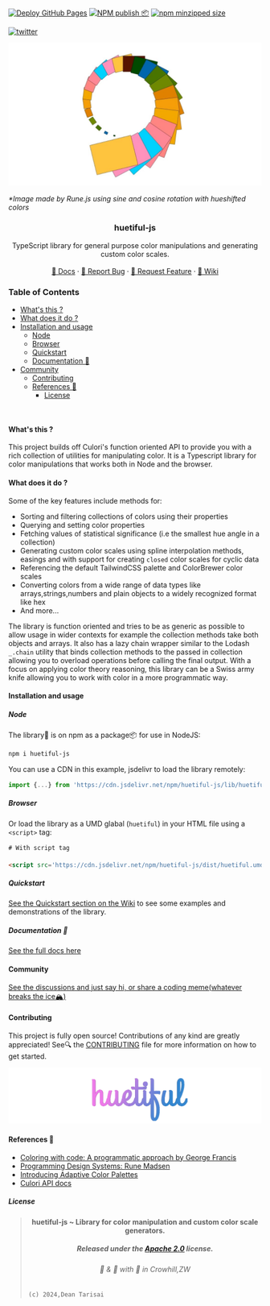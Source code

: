 [![Deploy GitHub Pages](https://github.com/prjctimg/huetiful/actions/workflows/static.yml/badge.svg?branch=main)](https://github.com/prjctimg/huetiful/actions/workflows/static.yml)
[![NPM publish 📦](https://github.com/prjctimg/huetiful/actions/workflows/npm-publish.yml/badge.svg)](https://github.com/prjctimg/huetiful/actions/workflows/npm-publish.yml)
[![npm minzipped size](https://img.shields.io/bundlephobia/minzip/huetiful-js)](https://bundlephobia.com/package/huetiful-js)

[![twitter](https://img.shields.io/twitter/follow/deantarisai?style=social)](https://twitter.com/deantarisai)

  <p align='center'>
    <img alt="logo" title="sine_cos_rotation" src="./logo.png">
  
  </p>
  <cite>*Image made by Rune.js using sine and cosine rotation with hueshifted colors</cite>
<h3 align='center'>huetiful-js</h3>

<p align='center'>TypeScript library for general purpose color manipulations and generating custom color scales.
<br>
<br>
 <a href="https://prjctimg.github.io/huetiful">📜 Docs</a>
    ·
    <a href="https://github.com/prjctimg/prjctimg/issues/new?template=---bug-report.md">🐞 Report Bug</a>
    ·
    <a href="https://github.com/prjctimg/huetiful/issues/new?template=---feature-request.md">🍩 Request Feature</a>
    ·
    <a href="https://github.com/prjctimg/huetiful/wiki">🧠 Wiki </a>
</p>

### Table of Contents

  - [What's this ?](#whats-this-)
  - [What does it do ?](#what-does-it-do-)
  - [Installation and usage](#installation-and-usage)
    - [Node](#node)
    - [Browser](#browser)
    - [Quickstart](#quickstart)
    - [Documentation 📜](#documentation-)
- [Community](#community)
  - [Contributing](#contributing)
  - [References 🔗](#references-)
    - [License](#license)

<br>

#### What's this ?

This project builds off Culori's function oriented API to provide you with a rich collection of utilities for manipulating color. It is a Typescript library for color manipulations that works both in Node and the browser.

#### What does it do ?

Some of the key features include methods for:

- Sorting and filtering collections of colors using their properties
- Querying and setting color properties
- Fetching values of statistical significance (i.e the smallest hue angle in a collection)
- Generating custom color scales using spline interpolation methods, easings and with support for creating `closed` color scales for cyclic data
- Referencing the default TailwindCSS palette and ColorBrewer color scales
- Converting colors from a wide range of data types like arrays,strings,numbers and plain objects to a widely recognized format like hex
- And more...

The library is function oriented and tries to be as generic as possible to allow usage in wider contexts for example the collection methods take both objects and arrays. It also has a lazy chain wrapper similar to the Lodash `_.chain` utility that binds collection methods to the passed in collection allowing you to overload operations before calling the final output. With a focus on applying color theory reasoning, this library can be a Swiss army knife allowing you to work with color in a more programmatic way.

#### Installation and usage

##### Node

The library🧾 is on npm as a package📦 for use in NodeJS:

```bash
npm i huetiful-js
```

You can use a CDN in this example, jsdelivr to load the library remotely:

```js
import {...} from 'https://cdn.jsdelivr.net/npm/huetiful-js/lib/huetiful.esm.mjs'

```

##### Browser

Or load the library as a UMD glabal (`huetiful`) in your HTML file using a `<script>` tag:

```html
# With script tag

<script src='https://cdn.jsdelivr.net/npm/huetiful-js/dist/huetiful.umd.js'></script>
```

##### Quickstart

[See the Quickstart section on the Wiki](https://github.com/prjctimg/huetiful/wiki/Quickstart-%F0%9F%8F%81) to see some examples and demonstrations of the library.

##### Documentation 📜

[See the full docs here](https://prjctimg.github.io/huetiful)
<br>

#### Community

[See the discussions and just say hi, or share a coding meme(whatever breaks the ice🏔️)](https://github.com/prjctimg/huetiful/discussions)

#### Contributing

This project is fully open source! Contributions of any kind are greatly appreciated! See🔍 the [CONTRIBUTING](./CONTRIBUTING.md) file for more information on how to get started.

<img alt="logo" title="huetiful-js" src="./logo_v1.png">

#### References 🔗

- [Coloring with code: A programmatic approach by George Francis](https://tympanus.net/codrops/2021/12/07/coloring-with-code-a-programmatic-approach-to-design/)
- [Programming Design Systems: Rune Madsen](https://www.google.com/url?sa=t&source=web&rct=j&opi=89978449&url=https://programmingdesignsystems.com/&ved=2ahUKEwi42O3hy-6DAxXqV0EAHTmpCqEQFnoECBsQAQ&usg=AOvVaw0l2PlWPxOi8UrhBYO1mc9q)
- [Introducing Adaptive Color Palettes](https://www.google.com/url?sa=t&source=web&rct=j&opi=89978449&url=https://medium.com/thinking-design/introducing-adaptive-color-palettes-111b5842fc88&ved=2ahUKEwj5xNSuy-6DAxV8REEAHVKaAMwQFnoECB0QAQ&usg=AOvVaw2ufCwph7oofZCFawA0WPr-)
- [Culori API docs](https://culorijs.org/api/)

##### License


> <h4 align='center' >huetiful-js ~ Library for color manipulation and custom color scale generators.</h4>
> <h5 align='center'>Released under the  <a href="http://www.apache.org/licenses/LICENSE-2.0">Apache 2.0</a> license.</h5>
> 
> <h6 align='center'> 🧪 & 🔬 with 🥃 in Crowhill,ZW</h6>
>
> `(c) 2024,Dean Tarisai`
